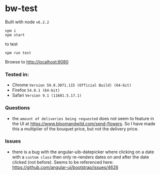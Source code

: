 # bw-test

Built with node `v6.2.2`

```
npm i
npm start
```

to test
```
npm run test
```

Browse to <http://localhost:8080>

### Tested in:
 - Chrome `Version 59.0.3071.115 (Official Build) (64-bit)`
 - Firefox `54.0.1 (64-bit)`
 - Safari `Version 9.1 (11601.5.17.1)`

### Questions
 - the `amount of deliveries being requested` does not seem to feature in the UI at <https://www.bloomandwild.com/send-flowers>. So I have made this a multiplier of the bouquet price, but not the delivery price.

### Issues
 - there is a bug with the angular-uib-datepicker where clicking on a date with a `custom class` then only re-renders dates on and after the date clicked (not before). Seems to be referenced here: https://github.com/angular-ui/bootstrap/issues/4626


